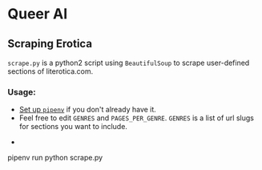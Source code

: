 # Queer AI


## Scraping Erotica
`scrape.py` is a python2 script using `BeautifulSoup` to scrape user-defined sections of literotica.com.

### Usage:
- [Set up `pipenv`](http://docs.python-guide.org/en/latest/dev/virtualenvs/) if you don't already have it.
- Feel free to edit `GENRES` and `PAGES_PER_GENRE`. `GENRES` is a list of url slugs for sections you want to include.
- ```
pipenv run python scrape.py
```
